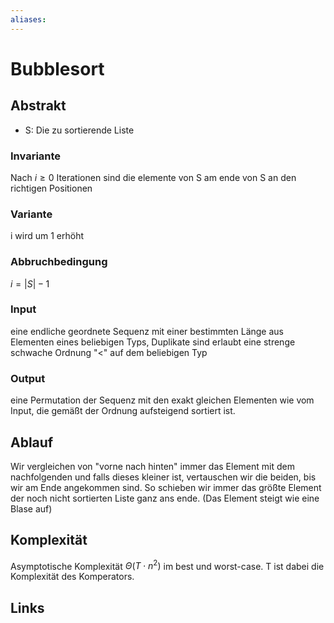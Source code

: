 ```yaml
---
aliases: 
---
```

# Bubblesort 
## Abstrakt
- S: Die zu sortierende Liste
### Invariante
Nach $i \geq 0$ Iterationen sind die elemente von S am ende von S an den richtigen Positionen
### Variante
i wird um 1 erhöht
### Abbruchbedingung
$i= |S|-1$
### Input
eine endliche geordnete Sequenz mit einer bestimmten Länge aus Elementen eines beliebigen Typs, Duplikate sind erlaubt
eine strenge schwache Ordnung "<" auf dem beliebigen Typ
### Output
eine Permutation der Sequenz mit den exakt gleichen Elementen wie vom Input, die gemäßt der Ordnung aufsteigend sortiert ist.
## Ablauf
Wir vergleichen von "vorne nach hinten" immer das Element mit dem nachfolgenden und falls dieses kleiner ist, vertauschen wir die beiden, bis wir am Ende angekommen sind. So schieben wir immer das größte Element der noch nicht sortierten Liste ganz ans ende. (Das Element steigt wie eine Blase auf)
## Komplexität
Asymptotische Komplexität $\Theta(T \cdot n^{2})$ im best und worst-case. T ist dabei die Komplexität des Komperators.

## Links